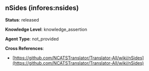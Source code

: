 [//]: # (DO NOT MANUALLY EDIT THIS FILE. IT IS GENERATED FROM A TEMPLATE.)

## nSides (infores:nsides)

**Status**: released
  
**Knowledge Level**: knowledge_assertion
  
**Agent Type**: not_provided



**Cross References**:

- [https://github.com/NCATSTranslator/Translator-All/wiki/nSides](https://github.com/NCATSTranslator/Translator-All/wiki/nSides)

